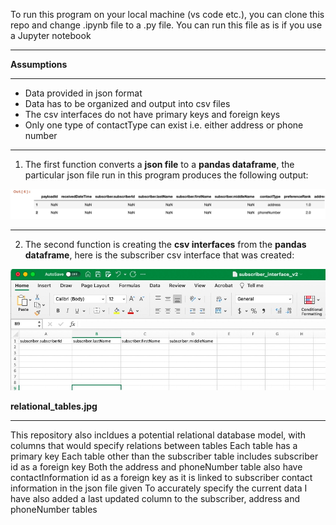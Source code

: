 To run this program on your local machine (vs code etc.), you can clone this repo and change .ipynb file to a .py file. 
You can run this file as is if you use a Jupyter notebook
***
**Assumptions**
***
* Data provided in json format
* Data has to be organized and output into csv files
* The csv interfaces do not have primary keys and foreign keys
* Only one type of contactType can exist i.e. either address or phone number

***
1. The first function converts a **json file** to a **pandas dataframe**, the particular json file run in this program produces the following output:

![dataframe image](/static/final_payload.jpg)


***
2. The second function is creating the **csv interfaces** from the **pandas dataframe**, here is the subscriber csv interface that was created: 

![csv image](/static/subscriber_csv.jpg)



**relational_tables.jpg**
***
This repository also incldues a potential relational database model, with columns that would specify relations between tables 
Each table has a primary key 
Each table other than the subscriber table includes subscriber id as a foreign key 
Both the address and phoneNumber table also have contactInformation id as a foreign key as it is linked to subscriber contact information in the json file given
To accurately specify the current data I have also added a last updated column to the subscriber, address and phoneNumber tables 